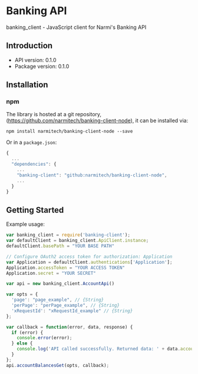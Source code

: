 # Banking API

banking_client - JavaScript client for Narmi's Banking API

## Introduction

- API version: 0.1.0
- Package version: 0.1.0

## Installation

### npm

The library is hosted at a git repository, (https://github.com/narmitech/banking-client-node), it can be installed via:

```shell
npm install narmitech/banking-client-node --save
```

Or in a `package.json`:
```js
{
  ...
  "dependencies": {
    ...
    "banking-client": "github:narmitech/banking-client-node",
    ...
  }
}
```

## Getting Started


Example usage:

```javascript
var banking_client = require('banking-client');
var defaultClient = banking_client.ApiClient.instance;
defaultClient.basePath = "YOUR BASE PATH"

// Configure OAuth2 access token for authorization: Application
var Application = defaultClient.authentications['Application'];
Application.accessToken = "YOUR ACCESS TOKEN"
Application.secret = "YOUR SECRET"

var api = new banking_client.AccountApi()

var opts = {
  'page': "page_example", // {String}
  'perPage': "perPage_example", // {String}
  'xRequestId': "xRequestId_example" // {String}
};

var callback = function(error, data, response) {
  if (error) {
    console.error(error);
  } else {
    console.log('API called successfully. Returned data: ' + data.account_balances[0].primary);
  }
};
api.accountBalancesGet(opts, callback);

```
